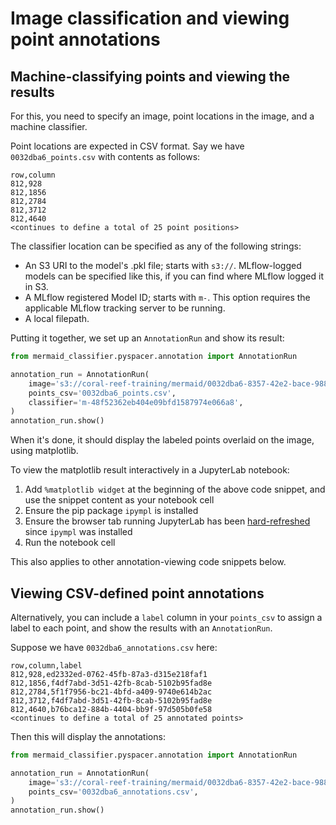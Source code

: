 # Image classification and viewing point annotations


## Machine-classifying points and viewing the results

For this, you need to specify an image, point locations in the image, and a machine classifier.

Point locations are expected in CSV format. Say we have `0032dba6_points.csv` with contents as follows:

```
row,column
812,928
812,1856
812,2784
812,3712
812,4640
<continues to define a total of 25 point positions>
```

The classifier location can be specified as any of the following strings:

- An S3 URI to the model's .pkl file; starts with `s3://`. MLflow-logged models can be specified like this, if you can find where MLflow logged it in S3.
- A MLflow registered Model ID; starts with `m-`. This option requires the applicable MLflow tracking server to be running.
- A local filepath.

Putting it together, we set up an `AnnotationRun` and show its result:

```python
from mermaid_classifier.pyspacer.annotation import AnnotationRun

annotation_run = AnnotationRun(
    image='s3://coral-reef-training/mermaid/0032dba6-8357-42e2-bace-988f99032286.png',
    points_csv='0032dba6_points.csv',
    classifier='m-48f52362eb404e09bfd1587974e066a8',
)
annotation_run.show()
```

When it's done, it should display the labeled points overlaid on the image, using matplotlib.

To view the matplotlib result interactively in a JupyterLab notebook:

1. Add `%matplotlib widget` at the beginning of the above code snippet, and use the snippet content as your notebook cell
2. Ensure the pip package `ipympl` is installed
3. Ensure the browser tab running JupyterLab has been [hard-refreshed](https://www.howtogeek.com/672607/how-to-hard-refresh-your-web-browser-to-bypass-your-cache/) since `ipympl` was installed
4. Run the notebook cell

This also applies to other annotation-viewing code snippets below.


## Viewing CSV-defined point annotations

Alternatively, you can include a `label` column in your `points_csv` to assign a label to each point, and show the results with an `AnnotationRun`.

Suppose we have `0032dba6_annotations.csv` here:

```
row,column,label
812,928,ed2332ed-0762-45fb-87a3-d315e218faf1
812,1856,f4df7abd-3d51-42fb-8cab-5102b95fad8e
812,2784,5f1f7956-bc21-4bfd-a409-9740e614b2ac
812,3712,f4df7abd-3d51-42fb-8cab-5102b95fad8e
812,4640,b76bca12-884b-4404-bb9f-97d505b0fe58
<continues to define a total of 25 annotated points>
```

Then this will display the annotations:

```python
from mermaid_classifier.pyspacer.annotation import AnnotationRun

annotation_run = AnnotationRun(
    image='s3://coral-reef-training/mermaid/0032dba6-8357-42e2-bace-988f99032286.png',
    points_csv='0032dba6_annotations.csv',
)
annotation_run.show()
```

